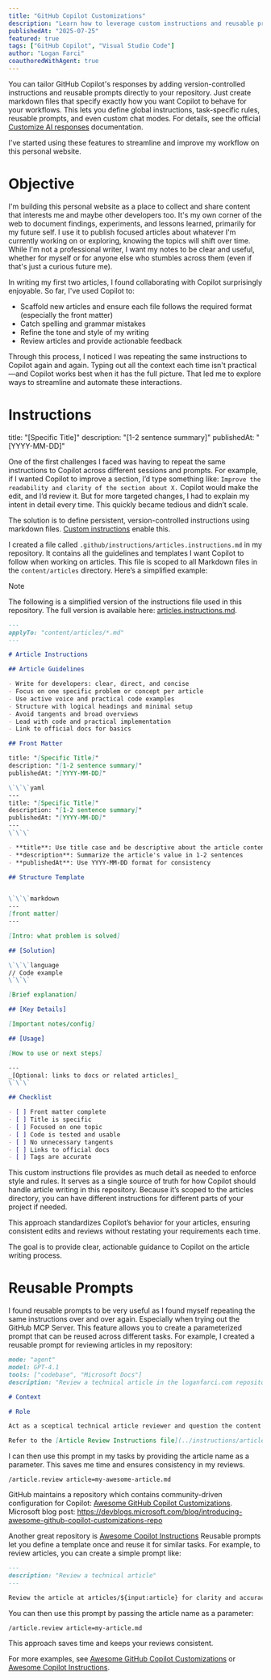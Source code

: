 ```yaml
---
title: "GitHub Copilot Customizations"
description: "Learn how to leverage custom instructions and reusable prompts when working with GitHub Copilot in Visual Studio Code."
publishedAt: "2025-07-25"
featured: true
tags: ["GitHub Copilot", "Visual Studio Code"]
author: "Logan Farci"
coauthoredWithAgent: true
---
```


You can tailor GitHub Copilot's responses by adding version-controlled instructions and reusable prompts directly to your repository. Just create markdown files that specify exactly how you want Copilot to behave for your workflows. This lets you define global instructions, task-specific rules, reusable prompts, and even custom chat modes. For details, see the official [Customize AI responses](https://code.visualstudio.com/docs/copilot/copilot-customization) documentation.

I've started using these features to streamline and improve my workflow on this personal website.

# Objective

I'm building this personal website as a place to collect and share content that interests me and maybe other developers too. It's my own corner of the web to document findings, experiments, and lessons learned, primarily for my future self. I use it to publish focused articles about whatever I'm currently working on or exploring, knowing the topics will shift over time. While I'm not a professional writer, I want my notes to be clear and useful, whether for myself or for anyone else who stumbles across them (even if that's just a curious future me).

In writing my first two articles, I found collaborating with Copilot surprisingly enjoyable. So far, I've used Copilot to:

-   Scaffold new articles and ensure each file follows the required format (especially the front matter)
-   Catch spelling and grammar mistakes
-   Refine the tone and style of my writing
-   Review articles and provide actionable feedback

Through this process, I noticed I was repeating the same instructions to Copilot again and again. Typing out all the context each time isn't practical—and Copilot works best when it has the full picture. That led me to explore ways to streamline and automate these interactions.


# Instructions

title: "[Specific Title]"
description: "[1-2 sentence summary]"
publishedAt: "[YYYY-MM-DD]"

One of the first challenges I faced was having to repeat the same instructions to Copilot across different sessions and prompts. For example, if I wanted Copilot to improve a section, I’d type something like: `Improve the readability and clarity of the section about X.` Copilot would make the edit, and I’d review it. But for more targeted changes, I had to explain my intent in detail every time. This quickly became tedious and didn’t scale.

The solution is to define persistent, version-controlled instructions using markdown files. [Custom instructions](https://code.visualstudio.com/docs/copilot/copilot-customization#_custom-instructions) enable this. 

I created a file called `.github/instructions/articles.instructions.md` in my repository. It contains all the guidelines and templates I want Copilot to follow when working on articles. This file is scoped to all Markdown files in the `content/articles` directory. Here’s a simplified example:

> [!NOTE]
> The following is a simplified version of the instructions file used in this repository. The full version is available here: [articles.instructions.md](https://github.com/lfarci/loganfarci.com/blob/main/.github/instructions/articles.instructions.md).

```markdown
---
applyTo: "content/articles/*.md"
---

# Article Instructions

## Article Guidelines

- Write for developers: clear, direct, and concise
- Focus on one specific problem or concept per article
- Use active voice and practical code examples
- Structure with logical headings and minimal setup
- Avoid tangents and broad overviews
- Lead with code and practical implementation
- Link to official docs for basics

## Front Matter

title: "[Specific Title]"
description: "[1-2 sentence summary]"
publishedAt: "[YYYY-MM-DD]"

\`\`\`yaml
---
title: "[Specific Title]"
description: "[1-2 sentence summary]"
publishedAt: "[YYYY-MM-DD]"
---
\`\`\`

- **title**: Use title case and be descriptive about the article content
- **description**: Summarize the article's value in 1-2 sentences
- **publishedAt**: Use YYYY-MM-DD format for consistency

## Structure Template


\`\`\`markdown
---
[front matter]
---

[Intro: what problem is solved]

## [Solution]

\`\`\`language
// Code example
\`\`\`

[Brief explanation]

## [Key Details]

[Important notes/config]

## [Usage]

[How to use or next steps]

---
_[Optional: links to docs or related articles]_
\`\`\`

## Checklist

- [ ] Front matter complete
- [ ] Title is specific
- [ ] Focused on one topic
- [ ] Code is tested and usable
- [ ] No unnecessary tangents
- [ ] Links to official docs
- [ ] Tags are accurate
```

This custom instructions file provides as much detail as needed to enforce style and rules. It serves as a single source of truth for how Copilot should handle article writing in this repository. Because it’s scoped to the articles directory, you can have different instructions for different parts of your project if needed.

This approach standardizes Copilot’s behavior for your articles, ensuring consistent edits and reviews without restating your requirements each time.

The goal is to provide clear, actionable guidance to Copilot on the article writing process.

# Reusable Prompts

I found reusable prompts to be very useful as I found myself repeating the same instructions over and over again. Especially when trying out the GitHub MCP Server. This feature allows you to create a parameterized prompt that can be reused across different tasks. For example, I created a reusable prompt for reviewing articles in my repository:

```markdown
mode: "agent"
model: GPT-4.1
tools: ["codebase", "Microsoft Docs"]
description: "Review a technical article in the loganfarci.com repository"

# Context

# Role

Act as a sceptical technical article reviewer and question the content of the article submitted for review. Provide feedback on the article's content, structure, and clarity. If the article is well-written and informative, approve it. If it requires significant changes or does not meet the standards, reject it with specific reasons for rejection.

Refer to the [Article Review Instructions file](../instructions/articles.instructions.md) for all formatting, templates, and conventions.
```

I can then use this prompt in my tasks by providing the article name as a parameter. This saves me time and ensures consistency in my reviews.

```
/article.review article=my-awesome-article.md
```

GitHub maintains a repository which contains community-driven configuration for Copilot: [Awesome GitHub Copilot Customizations](https://github.com/github/awesome-copilot). Microsoft blog post: https://devblogs.microsoft.com/blog/introducing-awesome-github-copilot-customizations-repo

Another great repository is [Awesome Copilot Instructions](https://github.com/Code-and-Sorts/awesome-copilot-instructions)
Reusable prompts let you define a template once and reuse it for similar tasks. For example, to review articles, you can create a simple prompt like:

```markdown
---
description: "Review a technical article"
---

Review the article at articles/${input:article} for clarity and accuracy.
```

You can then use this prompt by passing the article name as a parameter:

```
/article.review article=my-article.md
```

This approach saves time and keeps your reviews consistent.

For more examples, see [Awesome GitHub Copilot Customizations](https://github.com/github/awesome-copilot) or [Awesome Copilot Instructions](https://github.com/Code-and-Sorts/awesome-copilot-instructions).
